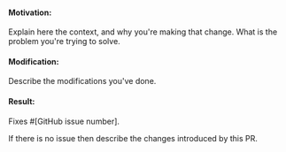 #### Motivation:

Explain here the context, and why you're making that change.
What is the problem you're trying to solve.

#### Modification:

Describe the modifications you've done.

#### Result:

Fixes #[GitHub issue number]. 

If there is no issue then describe the changes introduced by this PR.